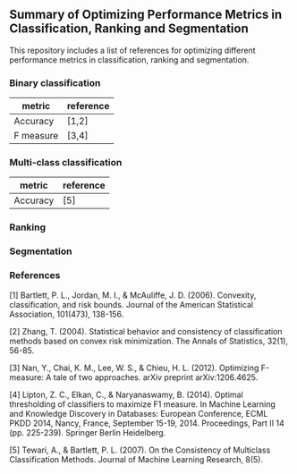 ## Summary of Optimizing Performance Metrics in Classification, Ranking and Segmentation

This repository includes a list of references for optimizing different performance metrics in classification, ranking and segmentation.

<!-- ### Tags  -->



### Binary classification

| metric | reference|
| --- | --- |
| Accuracy | [1,2]
| F measure | [3,4]

### Multi-class classification

| metric | reference|
| --- | --- |
| Accuracy | [5]

### Ranking

### Segmentation


### References
[1] Bartlett, P. L., Jordan, M. I., & McAuliffe, J. D. (2006). Convexity, classification, and risk bounds. Journal of the American Statistical Association, 101(473), 138-156.

[2] Zhang, T. (2004). Statistical behavior and consistency of classification methods based on convex risk minimization. The Annals of Statistics, 32(1), 56-85.

[3] Nan, Y., Chai, K. M., Lee, W. S., & Chieu, H. L. (2012). Optimizing F-measure: A tale of two approaches. arXiv preprint arXiv:1206.4625.

[4] Lipton, Z. C., Elkan, C., & Naryanaswamy, B. (2014). Optimal thresholding of classifiers to maximize F1 measure. In Machine Learning and Knowledge Discovery in Databases: European Conference, ECML PKDD 2014, Nancy, France, September 15-19, 2014. Proceedings, Part II 14 (pp. 225-239). Springer Berlin Heidelberg.

[5] Tewari, A., & Bartlett, P. L. (2007). On the Consistency of Multiclass Classification Methods. Journal of Machine Learning Research, 8(5).